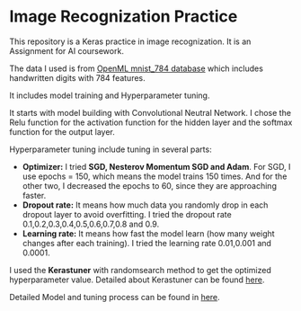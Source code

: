 # Image Recognization Practice
This repository is a Keras practice in image recognization. It is an Assignment for AI coursework.

The data I used is from [OpenML mnist_784 database](https://www.openml.org/d/554) which includes handwritten digits with 784 features.

It includes model training and Hyperparameter tuning.

It starts with model building with Convolutional Neutral Network. I chose the Relu function for the activation function for the hidden layer and the softmax function for the output layer.

Hyperparameter tuning include tuning in several parts:

- **Optimizer:** I tried **SGD, Nesterov Momentum SGD and Adam**. For SGD, I use epochs = 150, which means the model trains 150 times. And for the other two, I decreased the epochs to 60, since they are approaching faster.
- **Dropout rate:** It means how much data you randomly drop in each dropout layer to avoid overfitting. I tried the dropout rate 0.1,0.2,0.3,0.4,0.5,0.6,0.7,0.8 and 0.9.
- **Learning rate:** It means how fast the model learn (how many weight changes after each training). I tried the learning rate 0.01,0.001 and 0.0001.

I used the **Kerastuner** with randomsearch method to get the optimized hyperparameter value. Detailed about Kerastuner can be found [here](https://keras-team.github.io/keras-tuner/).

Detailed Model and tuning process can be found in [here](code.ipynb).

